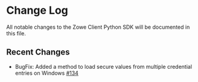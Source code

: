 # Change Log

All notable changes to the Zowe Client Python SDK will be documented in this file.

## Recent Changes

- BugFix: Added a method to load secure values from multiple credential entries on Windows [#134](https://github.com/zowe/zowe-client-python-sdk/issues/134)

